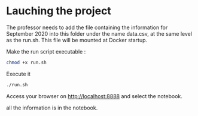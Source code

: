 # Lauching the project

The professor needs to add the file containing the information for September 2020 into this folder under the name data.csv, at the same level as the run.sh. This file will be mounted at Docker startup.

Make the run script executable :

```bash
chmod +x run.sh
```

Execute it

```bash
./run.sh
```

Access your browser on [http://localhost:8888](http://localhost:8888) and select the notebook.

all the information is in the notebook.
